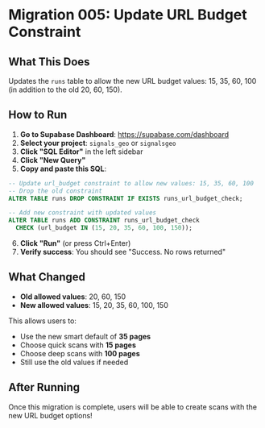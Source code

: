 # Migration 005: Update URL Budget Constraint

## What This Does
Updates the `runs` table to allow the new URL budget values: 15, 35, 60, 100 (in addition to the old 20, 60, 150).

## How to Run

1. **Go to Supabase Dashboard**: https://supabase.com/dashboard
2. **Select your project**: `signals_geo` or `signalsgeo`
3. **Click "SQL Editor"** in the left sidebar
4. **Click "New Query"**
5. **Copy and paste this SQL**:

```sql
-- Update url_budget constraint to allow new values: 15, 35, 60, 100
-- Drop the old constraint
ALTER TABLE runs DROP CONSTRAINT IF EXISTS runs_url_budget_check;

-- Add new constraint with updated values
ALTER TABLE runs ADD CONSTRAINT runs_url_budget_check 
  CHECK (url_budget IN (15, 20, 35, 60, 100, 150));
```

6. **Click "Run"** (or press Ctrl+Enter)
7. **Verify success**: You should see "Success. No rows returned"

## What Changed
- **Old allowed values**: 20, 60, 150
- **New allowed values**: 15, 20, 35, 60, 100, 150

This allows users to:
- Use the new smart default of **35 pages**
- Choose quick scans with **15 pages**
- Choose deep scans with **100 pages**
- Still use the old values if needed

## After Running
Once this migration is complete, users will be able to create scans with the new URL budget options!
